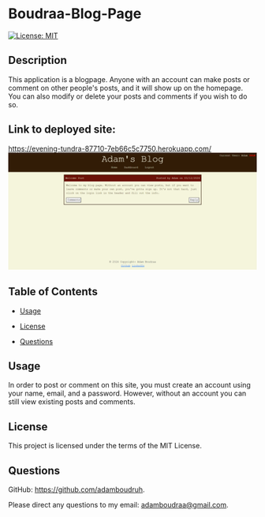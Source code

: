 # Boudraa-Blog-Page

[![License: MIT](https://img.shields.io/badge/License-MIT-yellow.svg)](https://opensource.org/licenses/MIT)


## Description
This application is a blogpage. Anyone with an account can make posts or comment on other people's posts, and it will show up on the homepage. You can also modify or delete your posts and comments if you wish to do so.

## Link to deployed site:
https://evening-tundra-87710-7eb66c5c7750.herokuapp.com/ 
![alt text](./public/images/screenshot.png)

## Table of Contents

- [Usage](#usage)

- [License](#license)

- [Questions](#questions)



## Usage
In order to post or comment on this site, you must create an account using your name, email, and a password. However, without an account you can still view existing posts and comments.


## License
This project is licensed under the terms of the MIT License.


## Questions

GitHub: https://github.com/adamboudruh.

Please direct any questions to my email: [adamboudraa@gmail.com](mailto:adamboudraa@gmail.com).

    